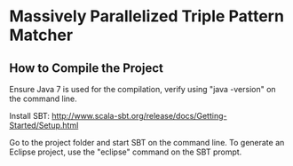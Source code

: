 Massively Parallelized Triple Pattern Matcher
=============================================

How to Compile the Project
--------------------------
Ensure Java 7 is used for the compilation, verify using "java -version" on the command line.

Install SBT: http://www.scala-sbt.org/release/docs/Getting-Started/Setup.html

Go to the project folder and start SBT on the command line.
To generate an Eclipse project, use the "eclipse" command on the SBT prompt.
